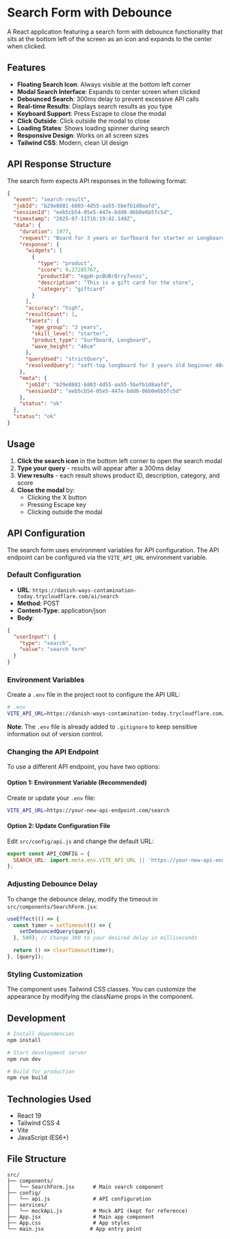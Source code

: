 # Search Form with Debounce

A React application featuring a search form with debounce functionality that sits at the bottom left of the screen as an icon and expands to the center when clicked.

## Features

- **Floating Search Icon**: Always visible at the bottom left corner
- **Modal Search Interface**: Expands to center screen when clicked
- **Debounced Search**: 300ms delay to prevent excessive API calls
- **Real-time Results**: Displays search results as you type
- **Keyboard Support**: Press Escape to close the modal
- **Click Outside**: Click outside the modal to close
- **Loading States**: Shows loading spinner during search
- **Responsive Design**: Works on all screen sizes
- **Tailwind CSS**: Modern, clean UI design

## API Response Structure

The search form expects API responses in the following format:

```json
{
  "event": "search-result",
  "jobId": "b29e8881-6803-4d55-aa55-5befb1d8aafd",
  "sessionId": "eeb5cb54-05e5-447e-bdd0-06b0e6b5fc5d",
  "timestamp": "2025-07-11T16:19:42.149Z",
  "data": {
    "duration": 1977,
    "request": "Board for 3 years or Surfboard for starter or Longboard for 40cm high waves",
    "response": {
      "widgets": [
        {
          "type": "product",
          "score": 0.27285767,
          "productId": "egpH-pcBUBrQrry7voxs",
          "description": "This is a gift card for the store",
          "category": "giftcard"
        }
      ],
      "accuracy": "high",
      "resultCount": 1,
      "facets": {
        "age_group": "3 years",
        "skill_level": "starter",
        "product_type": "Surfboard, Longboard",
        "wave_height": "40cm"
      },
      "queryUsed": "strictQuery",
      "resolvedQuery": "soft-top longboard for 3 years old beginner 40cm high waves"
    },
    "meta": {
      "jobId": "b29e8881-6803-4d55-aa55-5befb1d8aafd",
      "sessionId": "eeb5cb54-05e5-447e-bdd0-06b0e6b5fc5d"
    },
    "status": "ok"
  },
  "status": "ok"
}
```

## Usage

1. **Click the search icon** in the bottom left corner to open the search modal
2. **Type your query** - results will appear after a 300ms delay
3. **View results** - each result shows product ID, description, category, and score
4. **Close the modal** by:
   - Clicking the X button
   - Pressing Escape key
   - Clicking outside the modal

## API Configuration

The search form uses environment variables for API configuration. The API endpoint can be configured via the `VITE_API_URL` environment variable.

### Default Configuration
- **URL**: `https://danish-ways-contamination-today.trycloudflare.com/ai/search`
- **Method**: POST
- **Content-Type**: application/json
- **Body**: 
```json
{
  "userInput": {
    "type": "search",
    "value": "search term"
  }
}
```

### Environment Variables

Create a `.env` file in the project root to configure the API URL:

```bash
# .env
VITE_API_URL=https://danish-ways-contamination-today.trycloudflare.com/ai/search
```

**Note**: The `.env` file is already added to `.gitignore` to keep sensitive information out of version control.

### Changing the API Endpoint

To use a different API endpoint, you have two options:

#### Option 1: Environment Variable (Recommended)
Create or update your `.env` file:
```bash
VITE_API_URL=https://your-new-api-endpoint.com/search
```

#### Option 2: Update Configuration File
Edit `src/config/api.js` and change the default URL:
```javascript
export const API_CONFIG = {
  SEARCH_URL: import.meta.env.VITE_API_URL || 'https://your-new-api-endpoint.com/search',
};
```

### Adjusting Debounce Delay

To change the debounce delay, modify the timeout in `src/components/SearchForm.jsx`:

```javascript
useEffect(() => {
  const timer = setTimeout(() => {
    setDebouncedQuery(query);
  }, 500); // Change 300 to your desired delay in milliseconds

  return () => clearTimeout(timer);
}, [query]);
```

### Styling Customization

The component uses Tailwind CSS classes. You can customize the appearance by modifying the className props in the component.

## Development

```bash
# Install dependencies
npm install

# Start development server
npm run dev

# Build for production
npm run build
```

## Technologies Used

- React 19
- Tailwind CSS 4
- Vite
- JavaScript (ES6+)

## File Structure

```
src/
├── components/
│   └── SearchForm.jsx      # Main search component
├── config/
│   └── api.js              # API configuration
├── services/
│   └── mockApi.js          # Mock API (kept for reference)
├── App.jsx                 # Main app component
├── App.css                 # App styles
└── main.jsx               # App entry point
```

